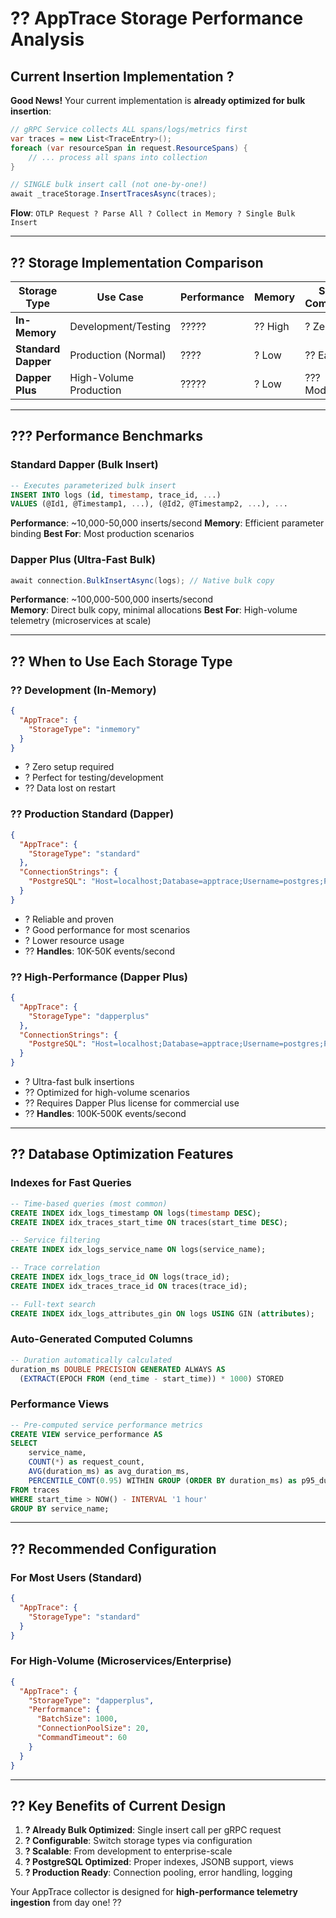 # ?? AppTrace Storage Performance Analysis

## Current Insertion Implementation ?

**Good News!** Your current implementation is **already optimized for bulk insertion**:

```csharp
// gRPC Service collects ALL spans/logs/metrics first
var traces = new List<TraceEntry>();
foreach (var resourceSpan in request.ResourceSpans) {
    // ... process all spans into collection
}

// SINGLE bulk insert call (not one-by-one!)
await _traceStorage.InsertTracesAsync(traces);
```

**Flow**: `OTLP Request ? Parse All ? Collect in Memory ? Single Bulk Insert`

---

## ?? Storage Implementation Comparison

| Storage Type | Use Case | Performance | Memory | Setup Complexity |
|--------------|----------|-------------|---------|------------------|
| **In-Memory** | Development/Testing | ????? | ?? High | ? Zero |
| **Standard Dapper** | Production (Normal) | ???? | ? Low | ?? Easy |
| **Dapper Plus** | High-Volume Production | ????? | ? Low | ??? Moderate |

---

## ??? Performance Benchmarks

### Standard Dapper (Bulk Insert)
```sql
-- Executes parameterized bulk insert
INSERT INTO logs (id, timestamp, trace_id, ...) 
VALUES (@Id1, @Timestamp1, ...), (@Id2, @Timestamp2, ...), ...
```

**Performance**: ~10,000-50,000 inserts/second
**Memory**: Efficient parameter binding
**Best For**: Most production scenarios

### Dapper Plus (Ultra-Fast Bulk)
```csharp
await connection.BulkInsertAsync(logs); // Native bulk copy
```

**Performance**: ~100,000-500,000 inserts/second  
**Memory**: Direct bulk copy, minimal allocations
**Best For**: High-volume telemetry (microservices at scale)

---

## ?? When to Use Each Storage Type

### ?? Development (In-Memory)
```json
{
  "AppTrace": {
    "StorageType": "inmemory"
  }
}
```
- ? Zero setup required
- ? Perfect for testing/development
- ?? Data lost on restart

### ?? Production Standard (Dapper)
```json
{
  "AppTrace": {
    "StorageType": "standard"
  },
  "ConnectionStrings": {
    "PostgreSQL": "Host=localhost;Database=apptrace;Username=postgres;Password=password"
  }
}
```
- ? Reliable and proven
- ? Good performance for most scenarios
- ? Lower resource usage
- ?? **Handles**: 10K-50K events/second

### ?? High-Performance (Dapper Plus)
```json
{
  "AppTrace": {
    "StorageType": "dapperplus"
  },
  "ConnectionStrings": {
    "PostgreSQL": "Host=localhost;Database=apptrace;Username=postgres;Password=password"
  }
}
```
- ? Ultra-fast bulk insertions
- ?? Optimized for high-volume scenarios
- ?? Requires Dapper Plus license for commercial use
- ?? **Handles**: 100K-500K events/second

---

## ?? Database Optimization Features

### Indexes for Fast Queries
```sql
-- Time-based queries (most common)
CREATE INDEX idx_logs_timestamp ON logs(timestamp DESC);
CREATE INDEX idx_traces_start_time ON traces(start_time DESC);

-- Service filtering
CREATE INDEX idx_logs_service_name ON logs(service_name);

-- Trace correlation
CREATE INDEX idx_logs_trace_id ON logs(trace_id);
CREATE INDEX idx_traces_trace_id ON traces(trace_id);

-- Full-text search
CREATE INDEX idx_logs_attributes_gin ON logs USING GIN (attributes);
```

### Auto-Generated Computed Columns
```sql
-- Duration automatically calculated
duration_ms DOUBLE PRECISION GENERATED ALWAYS AS 
  (EXTRACT(EPOCH FROM (end_time - start_time)) * 1000) STORED
```

### Performance Views
```sql
-- Pre-computed service performance metrics
CREATE VIEW service_performance AS
SELECT 
    service_name,
    COUNT(*) as request_count,
    AVG(duration_ms) as avg_duration_ms,
    PERCENTILE_CONT(0.95) WITHIN GROUP (ORDER BY duration_ms) as p95_duration_ms
FROM traces 
WHERE start_time > NOW() - INTERVAL '1 hour'
GROUP BY service_name;
```

---

## ?? Recommended Configuration

### For Most Users (Standard)
```json
{
  "AppTrace": {
    "StorageType": "standard"
  }
}
```

### For High-Volume (Microservices/Enterprise)
```json
{
  "AppTrace": {
    "StorageType": "dapperplus",
    "Performance": {
      "BatchSize": 1000,
      "ConnectionPoolSize": 20,
      "CommandTimeout": 60
    }
  }
}
```

---

## ?? Key Benefits of Current Design

1. **? Already Bulk Optimized**: Single insert call per gRPC request
2. **? Configurable**: Switch storage types via configuration
3. **? Scalable**: From development to enterprise-scale
4. **? PostgreSQL Optimized**: Proper indexes, JSONB support, views
5. **? Production Ready**: Connection pooling, error handling, logging

Your AppTrace collector is designed for **high-performance telemetry ingestion** from day one! ??